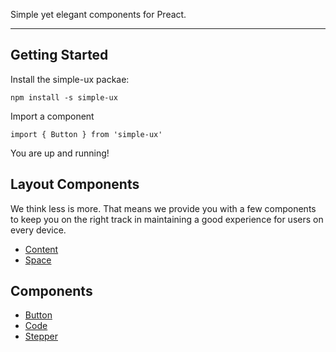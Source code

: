 Simple yet elegant components for Preact.
<hr />

## Getting Started

Install the simple-ux packae:

```
npm install -s simple-ux
```

Import a component

```
import { Button } from 'simple-ux'
```

You are up and running!

## Layout Components

We think less is more. That means we provide you with a few components to
keep you on the right track in maintaining a good experience for users on
every device.

<ul>
  <li><a href='https://jacob-ebey.github.io/simple-ux/#content-example'>Content</a></li>
  <li><a href='https://jacob-ebey.github.io/simple-ux/#space-example'>Space</a></li>
</ul>

## Components

<ul>
  <li><a href='https://jacob-ebey.github.io/simple-ux/#button-example'>Button</a></li>
  <li><a href='https://jacob-ebey.github.io/simple-ux/#code-example'>Code</a></li>
  <li><a href='https://jacob-ebey.github.io/simple-ux/#stepper-example'>Stepper</a></li>
</ul>